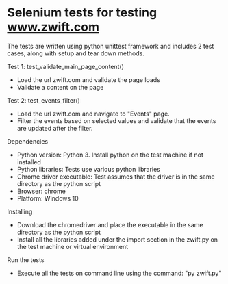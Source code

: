 # Selenium tests for testing www.zwift.com

The tests are written using python unittest framework and includes 2 test cases, along with setup and tear down methods.

Test 1: test_validate_main_page_content()
- Load the url zwift.com and validate the page loads
- Validate a content on the page

Test 2:
test_events_filter() 
- Load the url zwift.com and navigate to "Events" page. 
- Filter the events based on selected values and validate that the events are updated after the filter.

Dependencies

- Python version: Python 3. Install python on the test machine if not installed
- Python libraries: Tests use various python libraries
- Chrome driver executable: Test assumes that the driver is in the same directory as the python script 
- Browser: chrome 
- Platform: Windows 10


Installing

- Download the chromedriver and place the executable in the same directory as the python script
- Install all the libraries added under the import section in the zwift.py on the test machine or virtual environment

Run the tests

- Execute all the tests on command line using the command: "py zwift.py"
